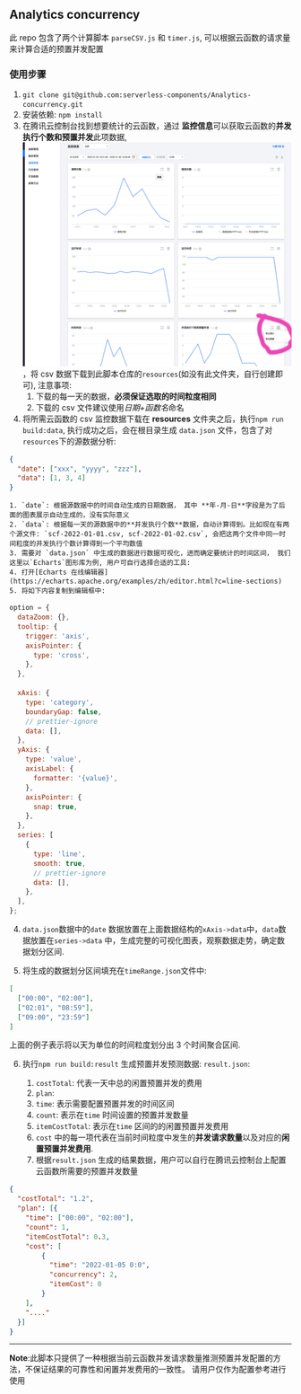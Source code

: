## Analytics concurrency

此 repo 包含了两个计算脚本 `parseCSV.js` 和 `timer.js`, 可以根据云函数的请求量来计算合适的预置并发配置

### 使用步骤

1. `git clone git@github.com:serverless-components/Analytics-concurrency.git`
2. 安装依赖: `npm install`
3. 在腾讯云控制台找到想要统计的云函数，通过 **监控信息**可以获取云函数的**并发执行个数和预置并发**此项数据, ![](./assets/save_resource.jpg)，将 csv 数据下载到此脚本仓库的`resources`(如没有此文件夹，自行创建即可), 注意事项:
   1. 下载的每一天的数据，**必须保证选取的时间粒度相同**
   2. 下载的 csv 文件建议使用*日期+函数名*命名
4. 将所需云函数的 csv 监控数据下载在 **resources** 文件夹之后，执行`npm run build:data`, 执行成功之后，会在根目录生成 `data.json` 文件，包含了对`resources`下的源数据分析:

```json
{
  "date": ["xxx", "yyyy", "zzz"],
  "data": [1, 3, 4]
}
```

    1. `date`: 根据源数据中的时间自动生成的日期数据， 其中 **年-月-日**字段是为了后面的图表展示自动生成的，没有实际意义
    2. `data`: 根据每一天的源数据中的**并发执行个数**数据，自动计算得到。比如现在有两个源文件: `scf-2022-01-01.csv, scf-2022-01-02.csv`, 会把这两个文件中同一时间粒度的并发执行个数计算得到一个平均数值
    3. 需要对 `data.json` 中生成的数据进行数据可视化，进而确定要统计的时间区间， 我们这里以`Echarts`图形库为例, 用户可自行选择合适的工具:
    4. 打开[Echarts 在线编辑器](https://echarts.apache.org/examples/zh/editor.html?c=line-sections)
    5. 将如下内容复制到编辑框中:

```javascript
option = {
  dataZoom: {},
  tooltip: {
    trigger: 'axis',
    axisPointer: {
      type: 'cross',
    },
  },

  xAxis: {
    type: 'category',
    boundaryGap: false,
    // prettier-ignore
    data: [],
  },
  yAxis: {
    type: 'value',
    axisLabel: {
      formatter: '{value}',
    },
    axisPointer: {
      snap: true,
    },
  },
  series: [
    {
      type: 'line',
      smooth: true,
      // prettier-ignore
      data: [],
    },
  ],
};
```

4. `data.json`数据中的`date` 数据放置在上面数据结构的`xAxis->data`中，`data`数据放置在`series->data` 中，生成完整的可视化图表，观察数据走势，确定数据划分区间.

5. 将生成的数据划分区间填充在`timeRange.json`文件中:

```json
[
  ["00:00", "02:00"],
  ["02:01", "08:59"],
  ["09:00", "23:59"]
]
```

上面的例子表示将以天为单位的时间粒度划分出 3 个时间聚合区间.

6. 执行`npm run build:result` 生成预置并发预测数据: `result.json`:

   1. `costTotal`: 代表一天中总的闲置预置并发的费用
   2. `plan`:
   3. `time`: 表示需要配置预置并发的时间区间
   4. `count`: 表示在`time` 时间设置的预置并发数量
   5. `itemCostTotal`: 表示在`time` 区间的的闲置预置并发费用
   6. `cost` 中的每一项代表在当前时间粒度中发生的**并发请求数量**以及对应的**闲置预置并发费用**.
   7. 根据`result.json` 生成的结果数据，用户可以自行在腾讯云控制台上配置云函数所需要的预置并发数量

```json
{
  "costTotal": "1.2",
  "plan": [{
    "time": ["00:00", "02:00"],
    "count": 1,
    "itemCostTotal": 0.3,
    "cost": [
        {
          "time": "2022-01-05 0:0",
          "concurrency": 2,
          "itemCost": 0
        }
    ],
    "...."
  }]
}
```

---

**Note**:此脚本只提供了一种根据当前云函数并发请求数量推测预置并发配置的方法，不保证结果的可靠性和闲置并发费用的一致性。 请用户仅作为配置参考进行使用
